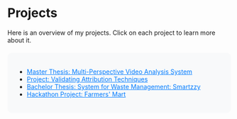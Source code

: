 # Projects

Here is an overview of my projects. Click on each project to learn more about it.

<div style="background-color: #f8f9fa; padding: 20px; border-radius: 10px; margin-top: 20px;">
  <ul>
    <li><a href="projects/project1.md" style="color: #007bff;">Master Thesis: Multi-Perspective Video Analysis System</a></li>
    <li><a href="projects/project2.md" style="color: #007bff;">Project: Validating Attribution Techniques</a></li>
    <li><a href="projects/project3.md" style="color: #007bff;">Bachelor Thesis: System for Waste Management: Smartzzy</a></li>
    <li><a href="projects/project4.md" style="color: #007bff;">Hackathon Project: Farmers' Mart</a></li>
  </ul>
</div>
